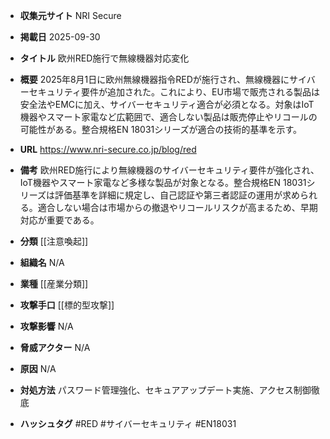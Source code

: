 - **収集元サイト**
NRI Secure

- **掲載日**
2025-09-30

- **タイトル**
欧州RED施行で無線機器対応変化

- **概要**
2025年8月1日に欧州無線機器指令REDが施行され、無線機器にサイバーセキュリティ要件が追加された。これにより、EU市場で販売される製品は安全法やEMCに加え、サイバーセキュリティ適合が必須となる。対象はIoT機器やスマート家電など広範囲で、適合しない製品は販売停止やリコールの可能性がある。整合規格EN 18031シリーズが適合の技術的基準を示す。

- **URL**
https://www.nri-secure.co.jp/blog/red

- **備考**
欧州RED施行により無線機器のサイバーセキュリティ要件が強化され、IoT機器やスマート家電など多様な製品が対象となる。整合規格EN 18031シリーズは評価基準を詳細に規定し、自己認証や第三者認証の運用が求められる。適合しない場合は市場からの撤退やリコールリスクが高まるため、早期対応が重要である。

- **分類**
[[注意喚起]]

- **組織名**
N/A

- **業種**
[[産業分類]]

- **攻撃手口**
[[標的型攻撃]]

- **攻撃影響**
N/A

- **脅威アクター**
N/A

- **原因**
N/A

- **対処方法**
パスワード管理強化、セキュアアップデート実施、アクセス制御徹底

- **ハッシュタグ**
#RED #サイバーセキュリティ #EN18031
